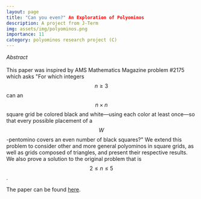 ```yaml
---
layout: page
title: "Can you even?" An Exploration of Polyominos
description: A project from J-Term
img: assets/img/polyominos.png
importance: 11
category: polyominos research project (C)
---
```


<i> Abstract </i>
<br>
<br>
This paper was inspired by AMS Mathematics Magazine problem #2175 which asks "For which integers $$n\geq 3$$ can an $$n\times n$$ square grid be colored black and white—using each color at least once—so that every possible placement of a $$W$$-pentomino covers an even number of black squares?" We extend this problem to consider other and more general polyominos in square grids, as well as grids composed of triangles, and present their respective results. We also prove a solution to the original problem that is $$2\leq n\leq 5$$.

<p> The paper can be found <a href="https://quadcryo.github.io/quadcryo/projectpdf/jackson_medved_relyea_polyominos.pdf">here</a>.</p>